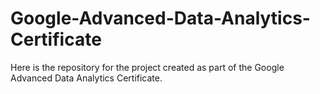# Google-Advanced-Data-Analytics-Certificate
Here is the repository for the project created as part of the Google Advanced Data Analytics Certificate.
